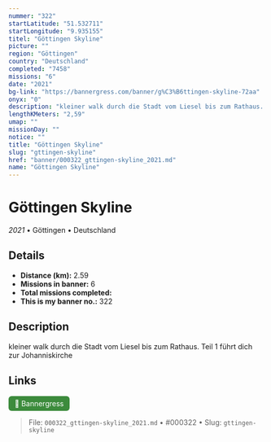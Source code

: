 ```yaml
---
nummer: "322"
startLatitude: "51.532711"
startLongitude: "9.935155"
titel: "Göttingen Skyline"
picture: ""
region: "Göttingen"
country: "Deutschland"
completed: "7458"
missions: "6"
date: "2021"
bg-link: "https://bannergress.com/banner/g%C3%B6ttingen-skyline-72aa"
onyx: "0"
description: "kleiner walk durch die Stadt vom Liesel bis zum Rathaus. Teil 1 führt dich zur Johanniskirche"
lengthKMeters: "2,59"
umap: ""
missionDay: ""
notice: ""
title: "Göttingen Skyline"
slug: "gttingen-skyline"
href: "banner/000322_gttingen-skyline_2021.md"
name: "Göttingen Skyline"
---
```

# Göttingen Skyline

*2021* • Göttingen • Deutschland





## Details
- **Distance (km):** 2.59
- **Missions in banner:** 6
- **Total missions completed:** 
- **This is my banner no.:** 322



## Description
kleiner walk durch die Stadt vom Liesel bis zum Rathaus. Teil 1 führt dich zur Johanniskirche



## Links
<a href="https://bannergress.com/banner/g%C3%B6ttingen-skyline-72aa" target="_blank" style="display:inline-block;margin-right:8px;padding:6px 12px;background:#3c8b3c;color:#fff;text-decoration:none;border-radius:6px;">🔗 Bannergress</a>



> File: `000322_gttingen-skyline_2021.md` • #000322 • Slug: `gttingen-skyline`
